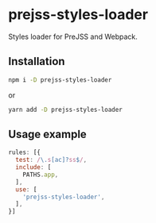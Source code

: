 # prejss-styles-loader

Styles loader for PreJSS and Webpack. 

## Installation

```sh
npm i -D prejss-styles-loader
```
or
```sh
yarn add -D prejss-styles-loader
```

## Usage example

```js
rules: [{
  test: /\.s[ac]?ss$/,
  include: [
    PATHS.app,
  ],
  use: [
    'prejss-styles-loader',
  ],
}]
```  
